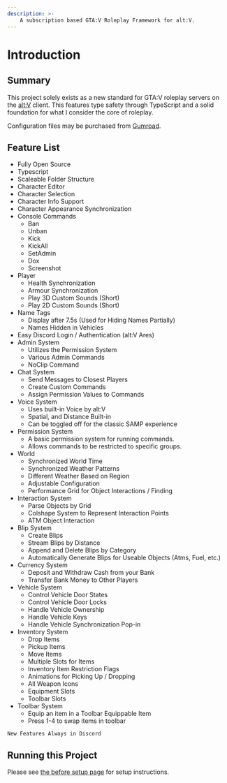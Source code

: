 ```yaml
---
description: >-
    A subscription based GTA:V Roleplay Framework for alt:V.
---
```


# Introduction

## Summary

This project solely exists as a new standard for GTA:V roleplay servers on the [alt:V](https://altv.mp/) client. This features type safety through TypeScript and a solid foundation for what I consider the core of roleplay.

Configuration files may be purchased from [Gumroad](https://gumroad.com/products/SKpPN).

## Feature List

-   Fully Open Source
-   Typescript
-   Scaleable Folder Structure
-   Character Editor
-   Character Selection
-   Character Info Support
-   Character Appearance Synchronization
-   Console Commands
    -   Ban
    -   Unban
    -   Kick
    -   KickAll
    -   SetAdmin
    -   Dox
    -   Screenshot
-   Player
    -   Health Synchronization
    -   Armour Synchronization
    -   Play 3D Custom Sounds (Short)
    -   Play 2D Custom Sounds (Short)
-   Name Tags
    -   Display after 7.5s \(Used for Hiding Names Partially\)
    -   Names Hidden in Vehicles
-   Easy Discord Login / Authentication \(alt:V Ares\)
-   Admin System
    -   Utilizes the Permission System
    -   Various Admin Commands
    -   NoClip Command
-   Chat System
    -   Send Messages to Closest Players
    -   Create Custom Commands
    -   Assign Permission Values to Commands
-   Voice System
    -   Uses built-in Voice by alt:V
    -   Spatial, and Distance Built-in
    -   Can be toggled off for the classic SAMP experience
-   Permission System
    -   A basic permission system for running commands.
    -   Allows commands to be restricted to specific groups.
-   World
    -   Synchronized World Time
    -   Synchronized Weather Patterns
    -   Different Weather Based on Region
    -   Adjustable Configuration
    -   Performance Grid for Object Interactions / Finding
-   Interaction System
    -   Parse Objects by Grid
    -   Colshape System to Represent Interaction Points
    -   ATM Object Interaction
-   Blip System
    -   Create Blips
    -   Stream Blips by Distance
    -   Append and Delete Blips by Category
    -   Automatically Generate Blips for Useable Objects (Atms, Fuel, etc.)
-   Currency System
    -   Deposit and Withdraw Cash from your Bank
    -   Transfer Bank Money to Other Players
-   Vehicle System
    -   Control Vehicle Door States
    -   Control Vehicle Door Locks
    -   Handle Vehicle Ownership
    -   Handle Vehicle Keys
    -   Handle Vehicle Synchronization Pop-in
-   Inventory System
    -   Drop Items
    -   Pickup Items
    -   Move Items
    -   Multiple Slots for Items
    -   Inventory Item Restriction Flags
    -   Animations for Picking Up / Dropping
    -   All Weapon Icons
    -   Equipment Slots
    -   Toolbar Slots
-   Toolbar System
    -   Equip an item in a Toolbar Equippable Item
    -   Press 1-4 to swap items in toolbar

```text
New Features Always in Discord
```

## Running this Project

Please see [the before setup page](documentation/before-setup.md) for setup instructions.
